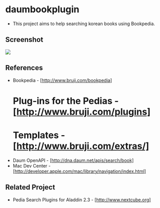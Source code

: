 # daumbookplugin
* This project aims to help searching korean books using Bookpedia.


## Screenshot
![](http://daumbookplugin.googlecode.com/files/screenshot2.png)

## References
* Bookpedia - [http://www.bruji.com/bookpedia]
  # Plug-ins for the Pedias - [http://www.bruji.com/plugins]
  # Templates - [http://www.bruji.com/extras/]
* Daum OpenAPI - [http://dna.daum.net/apis/search/book]
* Mac Dev Center - [http://developer.apple.com/mac/library/navigation/index.html]

## Related Project
 * Pedia Search Plugins for Aladdin 2.3 - [http://www.nextcube.org]
 

